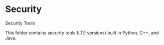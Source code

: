 # Security
Security Tools

This folder contains security tools (LTE versions) built in Python, C++, and Java.


